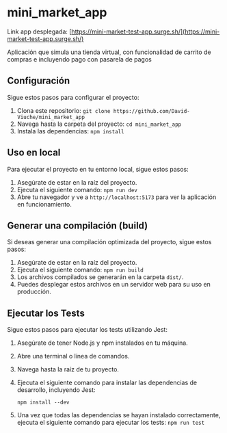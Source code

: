 # mini_market_app

Link app desplegada: [https://mini-market-test-app.surge.sh/](https://mini-market-test-app.surge.sh/)

Aplicación que simula una tienda virtual, con funcionalidad de carrito de compras e incluyendo pago con pasarela de pagos

## Configuración

Sigue estos pasos para configurar el proyecto:

1. Clona este repositorio: `git clone https://github.com/David-Viuche/mini_market_app`
2. Navega hasta la carpeta del proyecto: `cd mini_market_app`
3. Instala las dependencias: `npm install`

## Uso en local

Para ejecutar el proyecto en tu entorno local, sigue estos pasos:

1. Asegúrate de estar en la raíz del proyecto.
2. Ejecuta el siguiente comando: `npm run dev`
3. Abre tu navegador y ve a `http://localhost:5173` para ver la aplicación en funcionamiento.

## Generar una compilación (build)

Si deseas generar una compilación optimizada del proyecto, sigue estos pasos:

1. Asegúrate de estar en la raíz del proyecto.
2. Ejecuta el siguiente comando: `npm run build`
3. Los archivos compilados se generarán en la carpeta `dist/`.
4. Puedes desplegar estos archivos en un servidor web para su uso en producción.

## Ejecutar los Tests

Sigue estos pasos para ejecutar los tests utilizando Jest:

1. Asegúrate de tener Node.js y npm instalados en tu máquina.

2. Abre una terminal o línea de comandos.

3. Navega hasta la raíz de tu proyecto.

4. Ejecuta el siguiente comando para instalar las dependencias de desarrollo, incluyendo Jest:

   `
   npm install --dev
   `
5. Una vez que todas las dependencias se hayan instalado correctamente, ejecuta el siguiente comando para ejecutar los tests:
 `
  npm run test
   `
